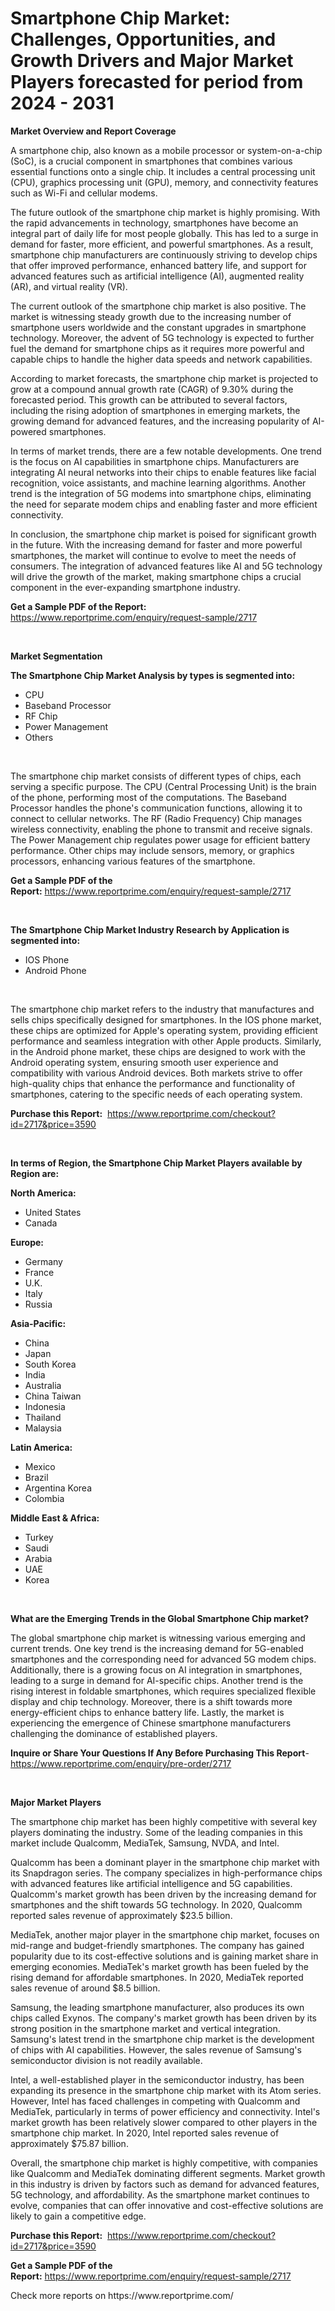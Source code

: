 <p><h1>Smartphone Chip Market: Challenges, Opportunities, and Growth Drivers and Major Market Players forecasted for period from 2024 - 2031</h1></p><p><strong>Market Overview and Report Coverage</strong></p>
<p><p>A smartphone chip, also known as a mobile processor or system-on-a-chip (SoC), is a crucial component in smartphones that combines various essential functions onto a single chip. It includes a central processing unit (CPU), graphics processing unit (GPU), memory, and connectivity features such as Wi-Fi and cellular modems.</p><p>The future outlook of the smartphone chip market is highly promising. With the rapid advancements in technology, smartphones have become an integral part of daily life for most people globally. This has led to a surge in demand for faster, more efficient, and powerful smartphones. As a result, smartphone chip manufacturers are continuously striving to develop chips that offer improved performance, enhanced battery life, and support for advanced features such as artificial intelligence (AI), augmented reality (AR), and virtual reality (VR).</p><p>The current outlook of the smartphone chip market is also positive. The market is witnessing steady growth due to the increasing number of smartphone users worldwide and the constant upgrades in smartphone technology. Moreover, the advent of 5G technology is expected to further fuel the demand for smartphone chips as it requires more powerful and capable chips to handle the higher data speeds and network capabilities.</p><p>According to market forecasts, the smartphone chip market is projected to grow at a compound annual growth rate (CAGR) of 9.30% during the forecasted period. This growth can be attributed to several factors, including the rising adoption of smartphones in emerging markets, the growing demand for advanced features, and the increasing popularity of AI-powered smartphones.</p><p>In terms of market trends, there are a few notable developments. One trend is the focus on AI capabilities in smartphone chips. Manufacturers are integrating AI neural networks into their chips to enable features like facial recognition, voice assistants, and machine learning algorithms. Another trend is the integration of 5G modems into smartphone chips, eliminating the need for separate modem chips and enabling faster and more efficient connectivity.</p><p>In conclusion, the smartphone chip market is poised for significant growth in the future. With the increasing demand for faster and more powerful smartphones, the market will continue to evolve to meet the needs of consumers. The integration of advanced features like AI and 5G technology will drive the growth of the market, making smartphone chips a crucial component in the ever-expanding smartphone industry.</p></p>
<p><strong>Get a Sample PDF of the Report:</strong> <a href="https://www.reportprime.com/enquiry/request-sample/2717">https://www.reportprime.com/enquiry/request-sample/2717</a></p>
<p>&nbsp;</p>
<p><strong>Market Segmentation</strong></p>
<p><strong>The Smartphone Chip Market Analysis by types is segmented into:</strong></p>
<p><ul><li>CPU</li><li>Baseband Processor</li><li>RF Chip</li><li>Power Management</li><li>Others</li></ul></p>
<p>&nbsp;</p>
<p><p>The smartphone chip market consists of different types of chips, each serving a specific purpose. The CPU (Central Processing Unit) is the brain of the phone, performing most of the computations. The Baseband Processor handles the phone's communication functions, allowing it to connect to cellular networks. The RF (Radio Frequency) Chip manages wireless connectivity, enabling the phone to transmit and receive signals. The Power Management chip regulates power usage for efficient battery performance. Other chips may include sensors, memory, or graphics processors, enhancing various features of the smartphone.</p></p>
<p><strong>Get a Sample PDF of the Report:</strong>&nbsp;<a href="https://www.reportprime.com/enquiry/request-sample/2717">https://www.reportprime.com/enquiry/request-sample/2717</a></p>
<p>&nbsp;</p>
<p><strong>The Smartphone Chip Market Industry Research by Application is segmented into:</strong></p>
<p><ul><li>IOS Phone</li><li>Android Phone</li></ul></p>
<p>&nbsp;</p>
<p><p>The smartphone chip market refers to the industry that manufactures and sells chips specifically designed for smartphones. In the IOS phone market, these chips are optimized for Apple's operating system, providing efficient performance and seamless integration with other Apple products. Similarly, in the Android phone market, these chips are designed to work with the Android operating system, ensuring smooth user experience and compatibility with various Android devices. Both markets strive to offer high-quality chips that enhance the performance and functionality of smartphones, catering to the specific needs of each operating system.</p></p>
<p><strong>Purchase this Report:</strong>&nbsp; <a href="https://www.reportprime.com/checkout?id=2717&price=3590">https://www.reportprime.com/checkout?id=2717&price=3590</a></p>
<p>&nbsp;</p>
<p><strong>In terms of Region, the Smartphone Chip Market Players available by Region are:</strong></p>
<p>
    <p> <strong> North America: </strong>
        <ul>
            <li>United States</li>
            <li>Canada</li>
        </ul>
        </p> 
    <p> <strong> Europe: </strong>
        <ul>
            <li>Germany</li>
            <li>France</li>
            <li>U.K.</li>
            <li>Italy</li>
            <li>Russia</li>
        </ul>
        </p> 
    <p> <strong> Asia-Pacific: </strong>
        <ul>
            <li>China</li>
            <li>Japan</li>
            <li>South Korea</li>
            <li>India</li>
            <li>Australia</li>
            <li>China Taiwan</li>
            <li>Indonesia</li>
            <li>Thailand</li>
            <li>Malaysia</li>
        </ul>
        </p> 
    <p> <strong> Latin America: </strong>
        <ul>
            <li>Mexico</li>
            <li>Brazil</li>
            <li>Argentina Korea</li>
            <li>Colombia</li>
        </ul>
        </p> 
    <p> <strong> Middle East & Africa: </strong>
        <ul>
            <li>Turkey</li>
            <li>Saudi</li>
            <li>Arabia</li>
            <li>UAE</li>
            <li>Korea</li>
        </ul>
    </p>
    </p>
<p>&nbsp;</p>
<p><strong>What are the Emerging Trends in the Global Smartphone Chip market?</strong></p>
<p><p>The global smartphone chip market is witnessing various emerging and current trends. One key trend is the increasing demand for 5G-enabled smartphones and the corresponding need for advanced 5G modem chips. Additionally, there is a growing focus on AI integration in smartphones, leading to a surge in demand for AI-specific chips. Another trend is the rising interest in foldable smartphones, which requires specialized flexible display and chip technology. Moreover, there is a shift towards more energy-efficient chips to enhance battery life. Lastly, the market is experiencing the emergence of Chinese smartphone manufacturers challenging the dominance of established players.</p></p>
<p><strong>Inquire or Share Your Questions If Any Before Purchasing This Report</strong>- <a href="https://www.reportprime.com/enquiry/pre-order/2717">https://www.reportprime.com/enquiry/pre-order/2717</a></p>
<p>&nbsp;</p>
<p><strong>Major Market Players</strong></p>
<p><p>The smartphone chip market has been highly competitive with several key players dominating the industry. Some of the leading companies in this market include Qualcomm, MediaTek, Samsung, NVDA, and Intel.</p><p>Qualcomm has been a dominant player in the smartphone chip market with its Snapdragon series. The company specializes in high-performance chips with advanced features like artificial intelligence and 5G capabilities. Qualcomm's market growth has been driven by the increasing demand for smartphones and the shift towards 5G technology. In 2020, Qualcomm reported sales revenue of approximately $23.5 billion.</p><p>MediaTek, another major player in the smartphone chip market, focuses on mid-range and budget-friendly smartphones. The company has gained popularity due to its cost-effective solutions and is gaining market share in emerging economies. MediaTek's market growth has been fueled by the rising demand for affordable smartphones. In 2020, MediaTek reported sales revenue of around $8.5 billion.</p><p>Samsung, the leading smartphone manufacturer, also produces its own chips called Exynos. The company's market growth has been driven by its strong position in the smartphone market and vertical integration. Samsung's latest trend in the smartphone chip market is the development of chips with AI capabilities. However, the sales revenue of Samsung's semiconductor division is not readily available.</p><p>Intel, a well-established player in the semiconductor industry, has been expanding its presence in the smartphone chip market with its Atom series. However, Intel has faced challenges in competing with Qualcomm and MediaTek, particularly in terms of power efficiency and connectivity. Intel's market growth has been relatively slower compared to other players in the smartphone chip market. In 2020, Intel reported sales revenue of approximately $75.87 billion.</p><p>Overall, the smartphone chip market is highly competitive, with companies like Qualcomm and MediaTek dominating different segments. Market growth in this industry is driven by factors such as demand for advanced features, 5G technology, and affordability. As the smartphone market continues to evolve, companies that can offer innovative and cost-effective solutions are likely to gain a competitive edge.</p></p>
<p><strong>Purchase this Report:</strong>&nbsp;&nbsp;<a href="https://www.reportprime.com/checkout?id=2717&price=3590">https://www.reportprime.com/checkout?id=2717&price=3590</a></p>
<p></p>
<p><strong>Get a Sample PDF of the Report:</strong>&nbsp;<a href="https://www.reportprime.com/enquiry/request-sample/2717">https://www.reportprime.com/enquiry/request-sample/2717</a></p>
<p>Check more reports on https://www.reportprime.com/</p>